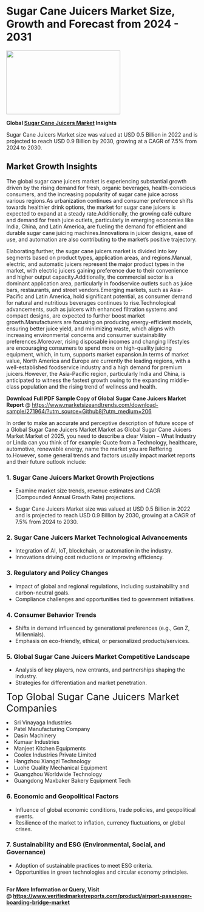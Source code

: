 <H1>Sugar Cane Juicers Market Size, Growth and Forecast from 2024 - 2031</H1><img class="aligncenter size-medium wp-image-584254" src="https://thirdeyenews.in/wp-content/uploads/2024/09/Global-Market-Research-300x168.jpeg" alt="" width="300" height="168" /><p><strong>Global&nbsp;<a href="https://www.marketsizeandtrends.com/download-sample/271964/?utm_source=Github8j?utm_medium=206">Sugar Cane Juicers Market</a> Insights</strong></p><p>Sugar Cane Juicers Market size was valued at USD 0.5 Billion in 2022 and is projected to reach USD 0.9 Billion by 2030, growing at a CAGR of 7.5% from 2024 to 2030.</p><p><h2>Market Growth Insights</h2> <p>The global sugar cane juicers market is experiencing substantial growth driven by the rising demand for fresh, organic beverages, health-conscious consumers, and the increasing popularity of sugar cane juice across various regions.As urbanization continues and consumer preference shifts towards healthier drink options, the market for sugar cane juicers is expected to expand at a steady rate.Additionally, the growing café culture and demand for fresh juice outlets, particularly in emerging economies like India, China, and Latin America, are fueling the demand for efficient and durable sugar cane juicing machines.Innovations in juicer designs, ease of use, and automation are also contributing to the market’s positive trajectory.</p> <p>Elaborating further, the sugar cane juicers market is divided into key segments based on product types, application areas, and regions.Manual, electric, and automatic juicers represent the major product types in the market, with electric juicers gaining preference due to their convenience and higher output capacity.Additionally, the commercial sector is a dominant application area, particularly in foodservice outlets such as juice bars, restaurants, and street vendors.Emerging markets, such as Asia-Pacific and Latin America, hold significant potential, as consumer demand for natural and nutritious beverages continues to rise.Technological advancements, such as juicers with enhanced filtration systems and compact designs, are expected to further boost market growth.Manufacturers are focusing on producing energy-efficient models, ensuring better juice yield, and minimizing waste, which aligns with increasing environmental concerns and consumer sustainability preferences.Moreover, rising disposable incomes and changing lifestyles are encouraging consumers to spend more on high-quality juicing equipment, which, in turn, supports market expansion.In terms of market value, North America and Europe are currently the leading regions, with a well-established foodservice industry and a high demand for premium juicers.However, the Asia-Pacific region, particularly India and China, is anticipated to witness the fastest growth owing to the expanding middle-class population and the rising trend of wellness and health.</p><p><span class=""><strong>Download Full PDF Sample Copy of Global Sugar Cane Juicers Market Report</strong> @ <a href="https://www.marketsizeandtrends.com/download-sample/271964/?utm_source=Github8j?utm_medium=206" target="_blank">https://www.marketsizeandtrends.com/download-sample/271964/?utm_source=Github8j?utm_medium=206</a></span></p><p>In order to make an accurate and perceptive description of future scope of a Global&nbsp;Sugar Cane Juicers Market Market as Global&nbsp;Sugar Cane Juicers Market Market of 2025, you need to describe a clear Vision &ndash; What Industry or Linda can you think of for example: Quote from a Technology, healthcare, automotive, renewable energy, name the market you are Reffering to.However, some general trends and factors usually impact market reports and their future outlook include:</p><h3>1.&nbsp;<strong>Sugar Cane Juicers Market Growth Projections</strong></h3><ul><li>Examine market size trends, revenue estimates and CAGR (Compounded Annual Growth Rate) projections.</li><li><p>Sugar Cane Juicers Market size was valued at USD 0.5 Billion in 2022 and is projected to reach USD 0.9 Billion by 2030, growing at a CAGR of 7.5% from 2024 to 2030.</p></li></ul><h3>2.&nbsp;<strong>Sugar Cane Juicers Market Technological Advancements</strong></h3><ul><li>Integration of AI, IoT, blockchain, or automation in the industry.</li><li>Innovations driving cost reductions or improving efficiency.</li></ul><h3>3.&nbsp;<strong>Regulatory and Policy Changes</strong></h3><ul><li>Impact of global and regional regulations, including sustainability and carbon-neutral goals.</li><li>Compliance challenges and opportunities tied to government initiatives.</li></ul><h3>4.&nbsp;<strong>Consumer Behavior Trends</strong></h3><ul><li>Shifts in demand influenced by generational preferences (e.g., Gen Z, Millennials).</li><li>Emphasis on eco-friendly, ethical, or personalized products/services.</li></ul><h3>5.&nbsp;<strong>Global Sugar Cane Juicers Market Competitive Landscape</strong></h3><ul><li>Analysis of key players, new entrants, and partnerships shaping the industry.</li><li>Strategies for differentiation and market penetration.</li></ul><p data-pm-slice="1 1 []"><span style="color: inherit; font-family: inherit; font-size: 25px;">Top Global Sugar Cane Juicers Market Companies</span></p><div class="" data-test-id=""><p><li>Sri Vinayaga Industries</li><li> Patel Manufacturing Company</li><li> Dasin Machinery</li><li> Kumaar Industries</li><li> Manjeet Kitchen Equipments</li><li> Coolex Industries Private Limited</li><li> Hangzhou Xiangzi Technology</li><li> Luohe Quality Mechanical Equipment</li><li> Guangzhou Worldwide Technology</li><li> Guangdong Maxbaker Bakery Equipment Tech</li></p></div><h3>6.&nbsp;<strong>Economic and Geopolitical Factors</strong></h3><ul><li>Influence of global economic conditions, trade policies, and geopolitical events.</li><li>Resilience of the market to inflation, currency fluctuations, or global crises.</li></ul><h3>7.&nbsp;<strong>Sustainability and ESG (Environmental, Social, and Governance)</strong></h3><ul><li>Adoption of sustainable practices to meet ESG criteria.</li><li>Opportunities in green technologies and circular economy principles.</li></ul><h2><strong style="font-size: 14px;">For More Information or Query, Visit @&nbsp;</strong><a style="background-color: #ffffff; font-size: 14px;" href="https://www.marketsizeandtrends.com/report/sugar-cane-juicers-market/" target="_blank">https://www.verifiedmarketreports.com/product/airport-passenger-boarding-bridge-market</a></h2>